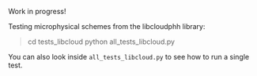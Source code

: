 Work in progress!

Testing microphysical schemes from the libcloudphh library:

> cd tests_libcloud
> python all_tests_libcloud.py

You can also look inside `all_tests_libcloud.py` to see how to run a single test.


